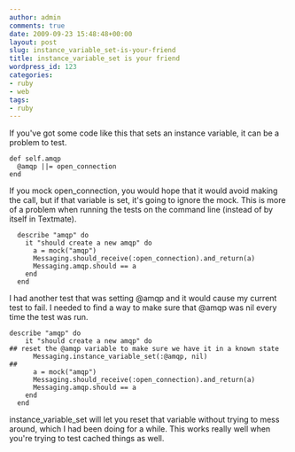 ```yaml
---
author: admin
comments: true
date: 2009-09-23 15:48:48+00:00
layout: post
slug: instance_variable_set-is-your-friend
title: instance_variable_set is your friend
wordpress_id: 123
categories:
- ruby
- web
tags:
- ruby
---
```


If you've got some code like this that sets an instance variable, it can be a problem to test.

    
    
    def self.amqp
      @amqp ||= open_connection
    end
    



If you mock open_connection, you would hope that it would avoid making the call, but if that variable is set, it's going to ignore the mock. This is more of a problem when running the tests on the command line (instead of by itself in Textmate).


    
    
      describe "amqp" do
        it "should create a new amqp" do
          a = mock("amqp")
          Messaging.should_receive(:open_connection).and_return(a)
          Messaging.amqp.should == a
        end
      end
    



I had another test that was setting @amqp and it would cause my current test to fail. I needed to find a way to make sure that @amqp was nil every time the test was run.


    
    
    describe "amqp" do
        it "should create a new amqp" do
    ## reset the @amqp variable to make sure we have it in a known state
          Messaging.instance_variable_set(:@amqp, nil)
    ##
          a = mock("amqp")
          Messaging.should_receive(:open_connection).and_return(a)
          Messaging.amqp.should == a
        end
      end
    



instance_variable_set will let you reset that variable without trying to mess around, which I had been doing for a while. This works really well when you're trying to test cached things as well.
